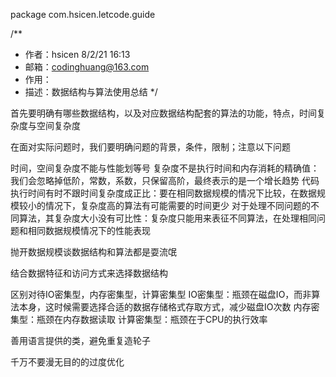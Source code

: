 package com.hsicen.letcode.guide/*** 作者：hsicen 8/2/21 16:13* 邮箱：codinghuang@163.com* 作用：* 描述：数据结构与算法使用总结  */首先要明确有哪些数据结构，以及对应数据结构配套的算法的功能，特点，时间复杂度与空间复杂度在面对实际问题时，我们要明确问题的背景，条件，限制；注意以下问题时间，空间复杂度不能与性能划等号 复杂度不是执行时间和内存消耗的精确值：我们会忽略掉低阶，常数，系数，只保留高阶，最终表示的是一个增长趋势 代码执行时间有时不跟时间复杂度成正比：要在相同数据规模的情况下比较，在数据规模较小的情况下，复杂度高的算法有可能需要的时间更少 对于处理不同问题的不同算法，其复杂度大小没有可比性：复杂度只能用来表征不同算法，在处理相同问题和相同数据规模情况下的性能表现抛开数据规模谈数据结构和算法都是耍流氓结合数据特征和访问方式来选择数据结构区别对待IO密集型，内存密集型，计算密集型 IO密集型：瓶颈在磁盘IO，而非算法本身，这时候需要选择合适的数据存储格式存取方式，减少磁盘IO次数 内存密集型：瓶颈在内存数据读取 计算密集型：瓶颈在于CPU的执行效率善用语言提供的类，避免重复造轮子千万不要漫无目的的过度优化